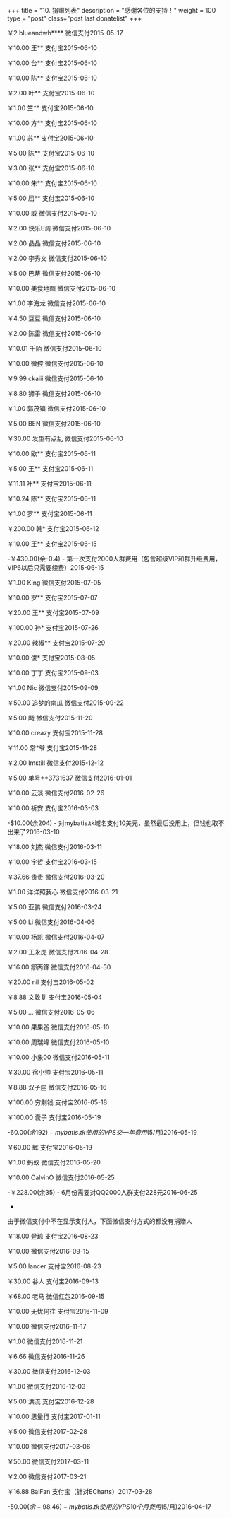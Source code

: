 +++
title = "10. 捐赠列表"
description = "感谢各位的支持！"
weight = 100
type = "post"
class="post last donatelist"
+++

￥2 blueandwh**** 微信支付2015-05-17

￥10.00 王** 支付宝2015-06-10

￥10.00 台** 支付宝2015-06-10

￥10.00 陈** 支付宝2015-06-10

￥2.00 叶** 支付宝2015-06-10

￥1.00 竺** 支付宝2015-06-10

￥10.00 方** 支付宝2015-06-10

￥1.00 苏** 支付宝2015-06-10

￥5.00 陈** 支付宝2015-06-10

￥3.00 张** 支付宝2015-06-10

￥10.00 朱** 支付宝2015-06-10

￥5.00 屈** 支付宝2015-06-10

￥10.00 威 微信支付2015-06-10

￥2.00 快乐E调 微信支付2015-06-10

￥2.00 晶晶 微信支付2015-06-10

￥2.00 李秀文 微信支付2015-06-10

￥5.00 巴蒂 微信支付2015-06-10

￥10.00 美食地图 微信支付2015-06-10

￥1.00 李海龙 微信支付2015-06-10

￥4.50 豆豆 微信支付2015-06-10

￥2.00 陈雷 微信支付2015-06-10

￥10.01 千陌 微信支付2015-06-10

￥10.00 微控 微信支付2015-06-10

￥9.99 ckaiii 微信支付2015-06-10

￥8.80 狮子 微信支付2015-06-10

￥1.00 郭茂镇 微信支付2015-06-10

￥5.00 BEN 微信支付2015-06-10

￥30.00 发型有点乱 微信支付2015-06-10

￥10.00 欧** 支付宝2015-06-11

￥5.00 王** 支付宝2015-06-11

￥11.11 叶** 支付宝2015-06-11

￥10.24 陈** 支付宝2015-06-11

￥1.00 罗** 支付宝2015-06-11

￥200.00 韩* 支付宝2015-06-12

￥10.00 王** 支付宝2015-06-15

-￥430.00(余-0.4) -
第一次支付2000人群费用（包含超级VIP和群升级费用，VIP6以后只需要续费）2015-06-15

￥1.00 King 微信支付2015-07-05

￥10.00 罗** 支付宝2015-07-07

￥20.00 王** 支付宝2015-07-09

￥100.00 孙* 支付宝2015-07-26

￥20.00 辣椒** 支付宝2015-07-29

￥10.00 俊* 支付宝2015-08-05

￥10.00 丁丁 支付宝2015-09-03

￥1.00 Nic 微信支付2015-09-09

￥50.00 追梦的南瓜 微信支付2015-09-22

￥5.00 飏 微信支付2015-11-20

￥10.00 creazy 支付宝2015-11-28

￥11.00 常*爷 支付宝2015-11-28

￥2.00 lmstill 微信支付2015-12-12

￥5.00 单号**3731637 微信支付2016-01-01

￥10.00 云淡 微信支付2016-02-26

￥10.00 祈安 支付宝2016-03-03

-$10.00(余204) -
对mybatis.tk域名支付10美元，虽然最后没用上，但钱也取不出来了2016-03-10

￥18.00 刘杰 微信支付2016-03-11

￥10.00 宇哲 支付宝2016-03-15

￥37.66 贵贵 微信支付2016-03-20

￥1.00 洋洋照我心 微信支付2016-03-21

￥5.00 亚鹏 微信支付2016-03-24

￥5.00 Li 微信支付2016-04-06

￥10.00 杨凯 微信支付2016-04-07

￥2.00 王永虎 微信支付2016-04-28

￥16.00 鄒丙鋒 微信支付2016-04-30

￥20.00 nil 支付宝2016-05-02

￥8.88 文敦复 支付宝2016-05-04

￥5.00 ... 微信支付2016-05-06

￥10.00 果果爸 微信支付2016-05-10

￥10.00 周瑞峰 微信支付2016-05-10

￥10.00 小象00 微信支付2016-05-11

￥30.00 宿小帅 支付宝2016-05-11

￥8.88 双子座 微信支付2016-05-16

￥100.00 穷剩钱 支付宝2016-05-18

￥100.00 囊子 支付宝2016-05-19

-$60.00(余192) -
mybatis.tk使用的VPS交一年费用($5/月)2016-05-19

￥60.00 辉 支付宝2016-05-19

￥1.00 蚂蚁 微信支付2016-05-20

￥10.00 CalvinO 微信支付2016-05-25

-￥228.00(余35) -
6月份需要对QQ2000人群支付228元2016-06-25

-
由于微信支付中不在显示支付人，下面微信支付方式的都没有捐赠人

￥18.00 登琼 支付宝2016-08-23

￥10.00  微信支付2016-09-15

￥5.00 lancer 支付宝2016-08-23

￥30.00 谷人 支付宝2016-09-13

￥68.00 老马 微信红包2016-09-15

￥10.00 无忧何往 支付宝2016-11-09

￥10.00  微信支付2016-11-17

￥1.00  微信支付2016-11-21

￥6.66  微信支付2016-11-26

￥30.00  微信支付2016-12-03

￥1.00  微信支付2016-12-03

￥5.00 洪流 支付宝2016-12-28

￥10.00 思量行 支付宝2017-01-11

￥5.00  微信支付2017-02-28

￥10.00  微信支付2017-03-06

￥50.00  微信支付2017-03-11

￥2.00  微信支付2017-03-21

￥16.88 BaiFan 支付宝（针对ECharts）2017-03-28

-$50.00(余-98.46) -
mybatis.tk使用的VPS 10个月费用($5/月)2016-04-17